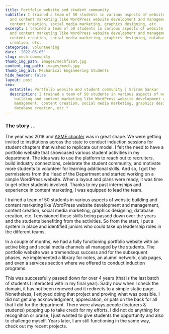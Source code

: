 ```yaml
---
title: Portfolio website and student community
subtitle: I trained a team of 50 students in various aspects of website building
  and content marketing like WordPress website development and management,
  content creation, social media marketing, graphics designing, etc.
excerpt: I trained a team of 50 students in various aspects of website building
  and content marketing like WordPress website development and management,
  content creation, social media marketing, graphics designing, database
  creation, etc.
categories: volunteering
date: '2022-06-05'
slug: mech-community
thumb_img_path: images/mechfisat.jpg
content_img_path: images/mech.jpg
thumb_img_alt: Mechanical Engineering Students
hide_header: false
layout: post
seo:
  metatitle: Portfolio website and student community | Sriram Sankar
  description: I trained a team of 50 students in various aspects of website
    building and content marketing like WordPress website development and
    management, content creation, social media marketing, graphics designing,
    database creation, etc.*
---
```

### The story ...

The year was 2018 and [ASME chapter](https://spectram.netlify.app/sideprojects/asmechapter/) was in great shape. We were getting invited to institutions across the state to conduct induction sessions for student chapters that wished to replicate our model. I felt the need to have a portfolio website that showcased various student activities in my department. The idea was to use the platform to reach out to recruiters, build industry connections, celebrate the student community, and motivate more students to volunteer for learning additional skills. And so, I got the permissions from the Head of the Department and started working on a simple WordPress website. When a layout and plans were ready, it was time to get other students involved. Thanks to my past internships and experience in content marketing, I was equipped to lead the team.

I trained a team of 50 students in various aspects of website building and content marketing like WordPress website development and management, content creation, social media marketing, graphics designing, database creation, etc. I envisioned these skills being passed down over the years and the students benefiting from the activities. So from the start, I put a system in place and identified juniors who could take up leadership roles in the different teams.

In a couple of months, we had a fully functioning portfolio website with an active blog and social media channels all managed by the students. The portfolio website was a tremendous success and for the subsequent phases, we implemented a library for notes, an alumni network, club pages, and even a services section where we offered to conduct induction programs.

This was successfully passed down for over 4 years (that is the last batch of students I interacted with in my final year). Sadly now when I check the domain, it has not been renewed and it redirects to a simple static page. Nonetheless, I enjoyed doing that project and proving what was possible. I did not get any acknowledgment, appreciation, or pats on the back for all that I did for the department. There were always people (lecturers & students) popping up to take credit for my efforts. I did not do anything for recognition or praise, I just wanted to give students the opportunity and also to challenge myself. Years later, I am still functioning in the same way, check out my recent projects.